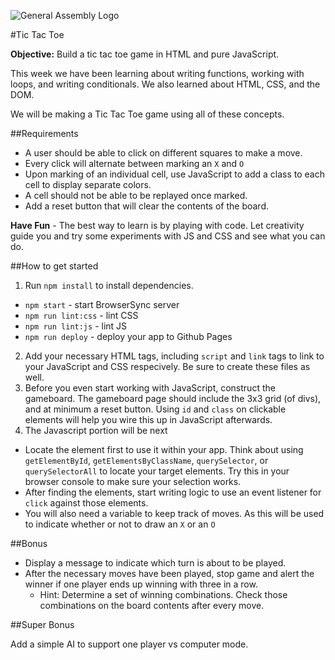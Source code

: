 ![General Assembly Logo](http://i.imgur.com/ke8USTq.png)

#Tic Tac Toe

**Objective:** Build a tic tac toe game in HTML and pure JavaScript.

This week we have been learning about writing functions, working with loops, and writing conditionals. We also learned about HTML, CSS, and the DOM.

We will be making a Tic Tac Toe game using all of these concepts.

##Requirements
* A user should be able to click on different squares to make a move.
* Every click will alternate between marking an `X` and `O`
* Upon marking of an individual cell, use JavaScript to add a class to each cell to display separate colors.
* A cell should not be able to be replayed once marked.
* Add a reset button that will clear the contents of the board.

**Have Fun** - The best way to learn is by playing with code. Let creativity guide you and try some experiments with JS and CSS and see what you can do.

##How to get started

1. Run `npm install` to install dependencies.
  * `npm start` - start BrowserSync server
  * `npm run lint:css` - lint CSS
  * `npm run lint:js` - lint JS
  * `npm run deploy` - deploy your app to Github Pages
2. Add your necessary HTML tags, including `script` and `link` tags to link to your JavaScript and CSS respecively. Be sure to create these files as well.
3. Before you even start working with JavaScript, construct the gameboard. The gameboard page should include the 3x3 grid (of divs), and at minimum a reset button. Using `id` and `class` on clickable elements will help you wire this up in JavaScript afterwards.
4. The Javascript portion will be next
  * Locate the element first to use it within your app. Think about using `getElementById`, `getElementsByClassName`, `querySelector`, or `querySelectorAll` to locate your target elements. Try this in your browser console to make sure your selection works.
  * After finding the elements, start writing logic to use an event listener for `click` against those elements.
  * You will also need a variable to keep track of moves. As this will be used to indicate whether or not to draw an `X` or an `O`

##Bonus

* Display a message to indicate which turn is about to be played.
* After the necessary moves have been played, stop game and alert the winner if one player ends up winning with three in a row.
  * Hint: Determine a set of winning combinations. Check those combinations on the board contents after every move.

##Super Bonus

Add a simple AI to support one player vs computer mode.

